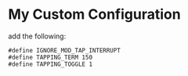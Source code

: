 # My Custom Configuration

add the following:

```
#define IGNORE_MOD_TAP_INTERRUPT
#define TAPPING_TERM 150
#define TAPPING_TOGGLE 1
```